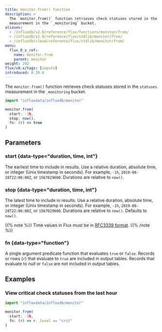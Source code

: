 ```yaml
---
title: monitor.from() function
description: >
  The `monitor.from()` function retrieves check statuses stored in the `statuses`
  measurement in the `_monitoring` bucket.
aliases:
  - /influxdb/v2.0/reference/flux/functions/monitor/from/
  - /influxdb/v2.0/reference/flux/stdlib/monitor/from/
  - /influxdb/cloud/reference/flux/stdlib/monitor/from/
menu:
  flux_0_x_ref:
    name: monitor.from
    parent: monitor
weight: 202
flux/v0.x/tags: [inputs]
introduced: 0.39.0
---
```


The `monitor.from()` function retrieves check statuses stored in the `statuses`
measurement in the `_monitoring` bucket.

```js
import "influxdata/influxdb/monitor"

monitor.from(
  start: -1h,
  stop: now(),
  fn: (r) => true
)
```


## Parameters

### start {data-type="duration, time, int"}
The earliest time to include in results.
Use a relative duration, absolute time, or integer (Unix timestamp in seconds).
For example, `-1h`, `2019-08-28T22:00:00Z`, or `1567029600`.
Durations are relative to `now()`.

### stop {data-type="duration, time, int"}
The latest time to include in results.
Use a relative duration, absolute time, or integer (Unix timestamp in seconds).
For example, `-1h`, `2019-08-28T22:00:00Z`, or `1567029600`.
Durations are relative to `now()`.
Defaults to `now()`.

{{% note %}}
Time values in Flux must be in [RFC3339 format](/flux/v0.x/spec/types#timestamp-format).
{{% /note %}}

### fn {data-type="function"}
A single argument predicate function that evaluates `true` or `false`.
Records or rows (`r`) that evaluate to `true` are included in output tables.
Records that evaluate to _null_ or `false` are not included in output tables.

## Examples

### View critical check statuses from the last hour
```js
import "influxdata/influxdb/monitor"

monitor.from(
  start: -1h,
  fn: (r) => r._level == "crit"
)
```
